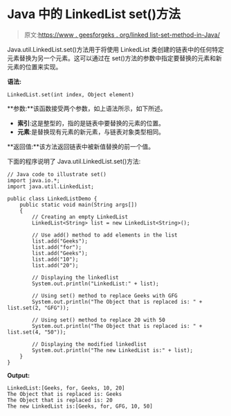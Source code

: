 # Java 中的 LinkedList set()方法

> 原文:[https://www . geesforgeks . org/linked list-set-method-in-Java/](https://www.geeksforgeeks.org/linkedlist-set-method-in-java/)

Java.util.LinkedList.set()方法用于将使用 LinkedList 类创建的链表中的任何特定元素替换为另一个元素。这可以通过在 set()方法的参数中指定要替换的元素和新元素的位置来实现。

**语法:**

```
LinkedList.set(int index, Object element)

```

**参数:**该函数接受两个参数，如上语法所示，如下所述。

*   **索引**:这是整型的，指的是链表中要替换的元素的位置。
*   **元素**:是替换现有元素的新元素，与链表对象类型相同。

**返回值:**该方法返回链表中被新值替换的前一个值。

下面的程序说明了 Java.util.LinkedList.set()方法:

```
// Java code to illustrate set()
import java.io.*;
import java.util.LinkedList;

public class LinkedListDemo {
    public static void main(String args[])
    {
        // Creating an empty LinkedList
        LinkedList<String> list = new LinkedList<String>();

        // Use add() method to add elements in the list
        list.add("Geeks");
        list.add("for");
        list.add("Geeks");
        list.add("10");
        list.add("20");

        // Displaying the linkedlist
        System.out.println("LinkedList:" + list);

        // Using set() method to replace Geeks with GFG
        System.out.println("The Object that is replaced is: " + list.set(2, "GFG"));

        // Using set() method to replace 20 with 50
        System.out.println("The Object that is replaced is: " + list.set(4, "50"));

        // Displaying the modified linkedlist
        System.out.println("The new LinkedList is:" + list);
    }
}
```

**Output:**

```
LinkedList:[Geeks, for, Geeks, 10, 20]
The Object that is replaced is: Geeks
The Object that is replaced is: 20
The new LinkedList is:[Geeks, for, GFG, 10, 50]

```